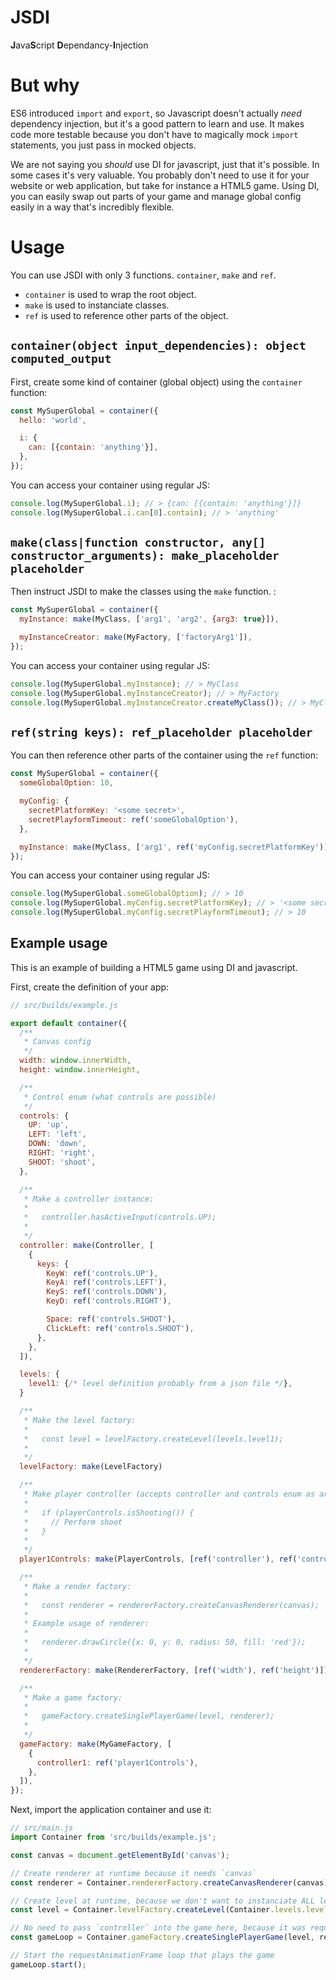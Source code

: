 # JSDI

**J**ava**S**cript **D**ependancy-**I**njection

# But why

ES6 introduced `import` and `export`, so Javascript doesn't actually _need_ dependency injection, but it's a good pattern to learn and use. It makes code more testable because you don't have to magically mock `import` statements, you just pass in mocked objects.

We are not saying you _should_ use DI for javascript, just that it's possible. In some cases it's very valuable. You probably don't need to use it for your website or web application, but take for instance a HTML5 game. Using DI, you can easily swap out parts of your game and manage global config easily in a way that's incredibly flexible.

# Usage

You can use JSDI with only 3 functions. `container`, `make` and `ref`.

- `container` is used to wrap the root object.
- `make` is used to instanciate classes.
- `ref` is used to reference other parts of the object.

## `container(object input_dependencies): object computed_output`

First, create some kind of container (global object) using the `container` function:

```js
const MySuperGlobal = container({
  hello: 'world',

  i: {
    can: [{contain: 'anything'}],
  },
});
```

You can access your container using regular JS:

```js
console.log(MySuperGlobal.i); // > {can: [{contain: 'anything'}]}
console.log(MySuperGlobal.i.can[0].contain); // > 'anything'
```

## `make(class|function constructor, any[] constructor_arguments): make_placeholder placeholder`

Then instruct JSDI to make the classes using the `make` function. :

```js
const MySuperGlobal = container({
  myInstance: make(MyClass, ['arg1', 'arg2', {arg3: true}]),

  myInstanceCreator: make(MyFactory, ['factoryArg1']),
});
```

You can access your container using regular JS:

```js
console.log(MySuperGlobal.myInstance); // > MyClass
console.log(MySuperGlobal.myInstanceCreator); // > MyFactory
console.log(MySuperGlobal.myInstanceCreator.createMyClass()); // > MyClass
```

## `ref(string keys): ref_placeholder placeholder`

You can then reference other parts of the container using the `ref` function:

```js
const MySuperGlobal = container({
  someGlobalOption: 10,

  myConfig: {
    secretPlatformKey: '<some secret>',
    secretPlayformTimeout: ref('someGlobalOption'),
  },

  myInstance: make(MyClass, ['arg1', ref('myConfig.secretPlatformKey')]),
});
```

You can access your container using regular JS:

```js
console.log(MySuperGlobal.someGlobalOption); // > 10
console.log(MySuperGlobal.myConfig.secretPlatformKey); // > '<some secret>'
console.log(MySuperGlobal.myConfig.secretPlayformTimeout); // > 10
```

## Example usage

This is an example of building a HTML5 game using DI and javascript.

First, create the definition of your app:

```js
// src/builds/example.js

export default container({
  /**
   * Canvas config
   */
  width: window.innerWidth,
  height: window.innerHeight,

  /**
   * Control enum (what controls are possible)
   */
  controls: {
    UP: 'up',
    LEFT: 'left',
    DOWN: 'down',
    RIGHT: 'right',
    SHOOT: 'shoot',
  },

  /**
   * Make a controller instance:
   *
   *   controller.hasActiveInput(controls.UP);
   *
   */
  controller: make(Controller, [
    {
      keys: {
        KeyW: ref('controls.UP'),
        KeyA: ref('controls.LEFT'),
        KeyS: ref('controls.DOWN'),
        KeyD: ref('controls.RIGHT'),

        Space: ref('controls.SHOOT'),
        ClickLeft: ref('controls.SHOOT'),
      },
    },
  ]),

  levels: {
    level1: {/* level definition probably from a json file */},
  }

  /**
   * Make the level factory:
   *
   *   const level = levelFactory.createLevel(levels.level1);
   *
   */
  levelFactory: make(LevelFactory)

  /**
   * Make player controller (accepts controller and controls enum as arguments):
   *
   *   if (playerControls.isShooting()) {
   *     // Perform shoot
   *   }
   *
   */
  player1Controls: make(PlayerControls, [ref('controller'), ref('controls')]),

  /**
   * Make a render factory:
   *
   *   const renderer = rendererFactory.createCanvasRenderer(canvas);
   *
   * Example usage of renderer:
   *
   *   renderer.drawCircle({x: 0, y: 0, radius: 50, fill: 'red'});
   *
   */
  rendererFactory: make(RendererFactory, [ref('width'), ref('height')]),

  /**
   * Make a game factory:
   *
   *   gameFactory.createSinglePlayerGame(level, renderer);
   *
   */
  gameFactory: make(MyGameFactory, [
    {
      controller1: ref('player1Controls'),
    },
  ]),
});
```

Next, import the application container and use it:

```js
// src/main.js
import Container from 'src/builds/example.js';

const canvas = document.getElementById('canvas');

// Create renderer at runtime because it needs `canvas`
const renderer = Container.rendererFactory.createCanvasRenderer(canvas);

// Create level at runtime, because we don't want to instanciate ALL levels at once globally
const level = Container.levelFactory.createLevel(Container.levels.level1);

// No need to pass `controller` into the game here, because it was required by the game factory
const gameLoop = Container.gameFactory.createSinglePlayerGame(level, renderer);

// Start the requestAnimationFrame loop that plays the game
gameLoop.start();
```
